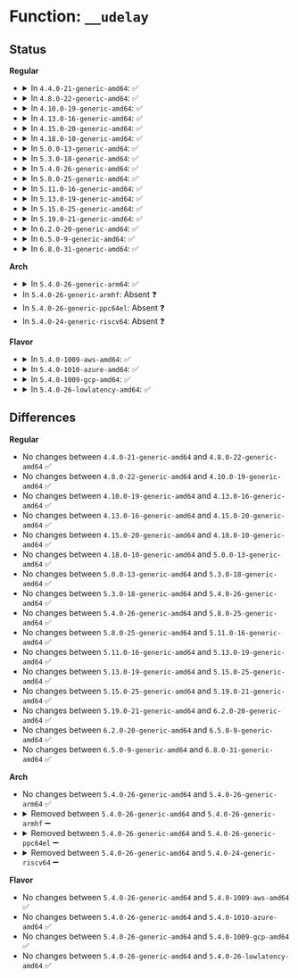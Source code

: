 # Function: <code>__udelay</code>

## Status
<b>Regular</b>
<ul>
<li>
<details>
<summary>In <code>4.4.0-21-generic-amd64</code>: ✅</summary>

```c
void __udelay(long unsigned int usecs)
```

```json
{
  "name": "__udelay",
  "collision_type": "Unique Global",
  "inline_type": "No",
  "funcs": [
    {
      "addr": 18446744071582999808,
      "name": "__udelay",
      "external": true,
      "loc": "arch/x86/lib/delay.c:171",
      "file": "arch/x86/lib/delay.c",
      "inline": "seen, unknown",
      "caller_inline": [],
      "caller_func": [
        "arch/x86/kernel/smpboot.c:native_cpu_up",
        "drivers/acpi/osl.c:acpi_os_stall",
        "drivers/acpi/ec.c:ec_guard",
        "drivers/acpi/apei/erst.c:erst_exec_stall",
        "drivers/regulator/core.c:_regulator_enable_delay",
        "drivers/regulator/core.c:_regulator_enable_delay",
        "drivers/regulator/core.c:_regulator_do_set_voltage",
        "drivers/spi/spi.c:spi_transfer_one_message",
        "drivers/cpufreq/powernow-k8.c:write_new_fid",
        "drivers/mmc/core/mmc_ops.c:__mmc_switch",
        "drivers/clocksource/acpi_pm.c:init_acpi_pm_clocksource"
      ]
    }
  ],
  "symbols": [
    {
      "addr": 18446744071582999808,
      "name": "__udelay",
      "section": ".text",
      "bind": "STB_GLOBAL",
      "size": 49
    }
  ]
}
```
</details>
</li>
<li>
<details>
<summary>In <code>4.8.0-22-generic-amd64</code>: ✅</summary>

```c
void __udelay(long unsigned int usecs)
```

```json
{
  "name": "__udelay",
  "collision_type": "Unique Global",
  "inline_type": "No",
  "funcs": [
    {
      "addr": 18446744071583289552,
      "name": "__udelay",
      "external": true,
      "loc": "arch/x86/lib/delay.c:171",
      "file": "arch/x86/lib/delay.c",
      "inline": "seen, unknown",
      "caller_inline": [],
      "caller_func": [
        "arch/x86/kernel/smpboot.c:native_cpu_up",
        "drivers/acpi/osl.c:acpi_os_stall",
        "drivers/acpi/ec.c:ec_guard",
        "drivers/acpi/apei/erst.c:erst_exec_stall",
        "drivers/regulator/core.c:_regulator_do_set_voltage",
        "drivers/regulator/core.c:_regulator_enable_delay",
        "drivers/spi/spi.c:spi_transfer_one_message",
        "drivers/cpufreq/powernow-k8.c:write_new_fid",
        "drivers/mmc/core/mmc_ops.c:__mmc_switch",
        "drivers/clocksource/acpi_pm.c:init_acpi_pm_clocksource"
      ]
    }
  ],
  "symbols": [
    {
      "addr": 18446744071583289552,
      "name": "__udelay",
      "section": ".text",
      "bind": "STB_GLOBAL",
      "size": 51
    }
  ]
}
```
</details>
</li>
<li>
<details>
<summary>In <code>4.10.0-19-generic-amd64</code>: ✅</summary>

```c
void __udelay(long unsigned int usecs)
```

```json
{
  "name": "__udelay",
  "collision_type": "Unique Global",
  "inline_type": "No",
  "funcs": [
    {
      "addr": 18446744071583408208,
      "name": "__udelay",
      "external": true,
      "loc": "arch/x86/lib/delay.c:171",
      "file": "arch/x86/lib/delay.c",
      "inline": "seen, unknown",
      "caller_inline": [],
      "caller_func": [
        "arch/x86/kernel/smpboot.c:native_cpu_up",
        "drivers/acpi/osl.c:acpi_os_stall",
        "drivers/acpi/ec.c:ec_guard",
        "drivers/acpi/cppc_acpi.c:send_pcc_cmd",
        "drivers/acpi/apei/erst.c:erst_exec_stall",
        "drivers/regulator/core.c:_regulator_do_set_voltage",
        "drivers/regulator/core.c:_regulator_do_set_voltage",
        "drivers/regulator/core.c:_regulator_enable_delay",
        "drivers/spi/spi.c:spi_transfer_one_message",
        "drivers/cpufreq/powernow-k8.c:write_new_fid",
        "drivers/clocksource/acpi_pm.c:init_acpi_pm_clocksource"
      ]
    }
  ],
  "symbols": [
    {
      "addr": 18446744071583408208,
      "name": "__udelay",
      "section": ".text",
      "bind": "STB_GLOBAL",
      "size": 51
    }
  ]
}
```
</details>
</li>
<li>
<details>
<summary>In <code>4.13.0-16-generic-amd64</code>: ✅</summary>

```c
void __udelay(long unsigned int usecs)
```

```json
{
  "name": "__udelay",
  "collision_type": "Unique Global",
  "inline_type": "No",
  "funcs": [
    {
      "addr": 18446744071588265328,
      "name": "__udelay",
      "external": true,
      "loc": "arch/x86/lib/delay.c:178",
      "file": "arch/x86/lib/delay.c",
      "inline": "seen, unknown",
      "caller_inline": [],
      "caller_func": [
        "arch/x86/kernel/smpboot.c:native_cpu_up",
        "drivers/acpi/osl.c:acpi_os_stall",
        "drivers/acpi/ec.c:ec_guard",
        "drivers/acpi/cppc_acpi.c:send_pcc_cmd",
        "drivers/acpi/apei/erst.c:erst_exec_stall",
        "drivers/regulator/core.c:_regulator_do_set_voltage",
        "drivers/regulator/core.c:_regulator_do_set_voltage",
        "drivers/regulator/core.c:_regulator_enable_delay",
        "drivers/spi/spi.c:spi_transfer_one_message",
        "drivers/net/phy/mdio_bus.c:__mdiobus_register",
        "drivers/cpufreq/powernow-k8.c:write_new_fid"
      ]
    }
  ],
  "symbols": [
    {
      "addr": 18446744071588265328,
      "name": "__udelay",
      "section": ".text",
      "bind": "STB_GLOBAL",
      "size": 65
    }
  ]
}
```
</details>
</li>
<li>
<details>
<summary>In <code>4.15.0-20-generic-amd64</code>: ✅</summary>

```c
void __udelay(long unsigned int usecs)
```

```json
{
  "name": "__udelay",
  "collision_type": "Unique Global",
  "inline_type": "No",
  "funcs": [
    {
      "addr": 18446744071588817872,
      "name": "__udelay",
      "external": true,
      "loc": "arch/x86/lib/delay.c:179",
      "file": "arch/x86/lib/delay.c",
      "inline": "seen, unknown",
      "caller_inline": [],
      "caller_func": [
        "arch/x86/kernel/smpboot.c:native_cpu_up",
        "drivers/acpi/osl.c:acpi_os_stall",
        "drivers/acpi/ec.c:ec_guard",
        "drivers/acpi/cppc_acpi.c:send_pcc_cmd",
        "drivers/acpi/apei/erst.c:erst_exec_stall",
        "drivers/regulator/core.c:_regulator_do_set_voltage",
        "drivers/regulator/core.c:_regulator_do_set_voltage",
        "drivers/regulator/core.c:_regulator_enable_delay",
        "drivers/spi/spi.c:spi_transfer_one_message",
        "drivers/net/phy/mdio_bus.c:__mdiobus_register",
        "drivers/cpufreq/powernow-k8.c:write_new_fid"
      ]
    }
  ],
  "symbols": [
    {
      "addr": 18446744071588817872,
      "name": "__udelay",
      "section": ".text",
      "bind": "STB_GLOBAL",
      "size": 71
    }
  ]
}
```
</details>
</li>
<li>
<details>
<summary>In <code>4.18.0-10-generic-amd64</code>: ✅</summary>

```c
void __udelay(long unsigned int usecs)
```

```json
{
  "name": "__udelay",
  "collision_type": "Unique Global",
  "inline_type": "No",
  "funcs": [
    {
      "addr": 18446744071589196096,
      "name": "__udelay",
      "external": true,
      "loc": "arch/x86/lib/delay.c:179",
      "file": "arch/x86/lib/delay.c",
      "inline": "seen, unknown",
      "caller_inline": [],
      "caller_func": [
        "arch/x86/kernel/smpboot.c:native_cpu_up",
        "drivers/acpi/osl.c:acpi_os_stall",
        "drivers/acpi/ec.c:ec_guard",
        "drivers/acpi/cppc_acpi.c:send_pcc_cmd",
        "drivers/acpi/apei/erst.c:erst_exec_stall",
        "drivers/regulator/core.c:_regulator_do_set_voltage",
        "drivers/regulator/core.c:_regulator_do_set_voltage",
        "drivers/regulator/core.c:_regulator_enable_delay",
        "drivers/spi/spi.c:spi_transfer_one_message",
        "drivers/net/phy/mdio_bus.c:__mdiobus_register",
        "drivers/cpufreq/powernow-k8.c:write_new_fid",
        "drivers/clocksource/acpi_pm.c:init_acpi_pm_clocksource"
      ]
    }
  ],
  "symbols": [
    {
      "addr": 18446744071589196096,
      "name": "__udelay",
      "section": ".text",
      "bind": "STB_GLOBAL",
      "size": 71
    }
  ]
}
```
</details>
</li>
<li>
<details>
<summary>In <code>5.0.0-13-generic-amd64</code>: ✅</summary>

```c
void __udelay(long unsigned int usecs)
```

```json
{
  "name": "__udelay",
  "collision_type": "Unique Global",
  "inline_type": "No",
  "funcs": [
    {
      "addr": 18446744071589437552,
      "name": "__udelay",
      "external": true,
      "loc": "arch/x86/lib/delay.c:179",
      "file": "arch/x86/lib/delay.c",
      "inline": "seen, unknown",
      "caller_inline": [],
      "caller_func": [
        "arch/x86/kernel/smpboot.c:native_cpu_up",
        "drivers/acpi/osl.c:acpi_os_stall",
        "drivers/acpi/ec.c:ec_guard",
        "drivers/acpi/cppc_acpi.c:send_pcc_cmd",
        "drivers/acpi/apei/erst.c:erst_exec_stall",
        "drivers/regulator/core.c:_regulator_do_set_voltage",
        "drivers/regulator/core.c:_regulator_do_set_voltage",
        "drivers/regulator/core.c:_regulator_enable_delay",
        "drivers/spi/spi.c:spi_transfer_one_message",
        "drivers/net/phy/mdio_bus.c:__mdiobus_register",
        "drivers/cpufreq/powernow-k8.c:write_new_fid",
        "drivers/clocksource/acpi_pm.c:init_acpi_pm_clocksource"
      ]
    }
  ],
  "symbols": [
    {
      "addr": 18446744071589437552,
      "name": "__udelay",
      "section": ".text",
      "bind": "STB_GLOBAL",
      "size": 71
    }
  ]
}
```
</details>
</li>
<li>
<details>
<summary>In <code>5.3.0-18-generic-amd64</code>: ✅</summary>

```c
void __udelay(long unsigned int usecs)
```

```json
{
  "name": "__udelay",
  "collision_type": "Unique Global",
  "inline_type": "No",
  "funcs": [
    {
      "addr": 18446744071589895488,
      "name": "__udelay",
      "external": true,
      "loc": "arch/x86/lib/delay.c:179",
      "file": "arch/x86/lib/delay.c",
      "inline": "seen, unknown",
      "caller_inline": [],
      "caller_func": [
        "arch/x86/kernel/smpboot.c:wakeup_secondary_cpu_via_init",
        "drivers/acpi/osl.c:acpi_os_stall",
        "drivers/acpi/ec.c:ec_guard",
        "drivers/acpi/cppc_acpi.c:send_pcc_cmd",
        "drivers/acpi/apei/erst.c:erst_exec_stall",
        "drivers/regulator/core.c:_regulator_do_set_voltage",
        "drivers/regulator/core.c:_regulator_do_set_voltage",
        "drivers/regulator/core.c:_regulator_enable_delay",
        "drivers/net/phy/mdio_bus.c:__mdiobus_register",
        "drivers/cpufreq/powernow-k8.c:write_new_fid",
        "drivers/clocksource/acpi_pm.c:init_acpi_pm_clocksource"
      ]
    }
  ],
  "symbols": [
    {
      "addr": 18446744071589895488,
      "name": "__udelay",
      "section": ".text",
      "bind": "STB_GLOBAL",
      "size": 23
    }
  ]
}
```
</details>
</li>
<li>
<details>
<summary>In <code>5.4.0-26-generic-amd64</code>: ✅</summary>

```c
void __udelay(long unsigned int usecs)
```

```json
{
  "name": "__udelay",
  "collision_type": "Unique Global",
  "inline_type": "No",
  "funcs": [
    {
      "addr": 18446744071590121472,
      "name": "__udelay",
      "external": true,
      "loc": "arch/x86/lib/delay.c:179",
      "file": "arch/x86/lib/delay.c",
      "inline": "seen, unknown",
      "caller_inline": [],
      "caller_func": [
        "arch/x86/kernel/smpboot.c:wakeup_secondary_cpu_via_init",
        "arch/x86/platform/uv/uv_nmi.c:uv_handle_nmi",
        "arch/x86/platform/uv/uv_nmi.c:uv_nmi_wait_cpus",
        "arch/x86/platform/uv/uv_nmi.c:uv_nmi_wait_cpus",
        "drivers/acpi/osl.c:acpi_os_stall",
        "drivers/acpi/ec.c:ec_guard",
        "drivers/acpi/cppc_acpi.c:send_pcc_cmd",
        "drivers/acpi/apei/erst.c:erst_exec_stall",
        "drivers/regulator/core.c:_regulator_do_set_voltage",
        "drivers/regulator/core.c:_regulator_do_set_voltage",
        "drivers/regulator/core.c:_regulator_enable_delay",
        "drivers/net/phy/mdio_bus.c:__mdiobus_register",
        "drivers/cpufreq/powernow-k8.c:write_new_fid",
        "drivers/clocksource/acpi_pm.c:init_acpi_pm_clocksource"
      ]
    }
  ],
  "symbols": [
    {
      "addr": 18446744071590121472,
      "name": "__udelay",
      "section": ".text",
      "bind": "STB_GLOBAL",
      "size": 23
    }
  ]
}
```
</details>
</li>
<li>
<details>
<summary>In <code>5.8.0-25-generic-amd64</code>: ✅</summary>

```c
void __udelay(long unsigned int usecs)
```

```json
{
  "name": "__udelay",
  "collision_type": "Unique Global",
  "inline_type": "No",
  "funcs": [
    {
      "addr": 18446744071585125520,
      "name": "__udelay",
      "external": true,
      "loc": "arch/x86/lib/delay.c:221",
      "file": "arch/x86/lib/delay.c",
      "inline": "seen, unknown",
      "caller_inline": [],
      "caller_func": [
        "arch/x86/kernel/smpboot.c:wakeup_secondary_cpu_via_init",
        "arch/x86/platform/uv/uv_nmi.c:uv_nmi_wait_cpus",
        "arch/x86/platform/uv/uv_nmi.c:uv_nmi_wait_cpus",
        "arch/x86/platform/uv/uv_nmi.c:uv_check_nmi",
        "drivers/acpi/osl.c:acpi_os_stall",
        "drivers/acpi/ec.c:ec_guard",
        "drivers/acpi/cppc_acpi.c:send_pcc_cmd",
        "drivers/acpi/apei/erst.c:erst_exec_stall",
        "drivers/regulator/core.c:_regulator_do_set_voltage",
        "drivers/regulator/core.c:_regulator_do_set_voltage",
        "drivers/regulator/core.c:_regulator_enable_delay",
        "drivers/base/regmap/regmap.c:_regmap_multi_reg_write",
        "drivers/base/regmap/regmap.c:_regmap_range_multi_paged_reg_write",
        "drivers/spi/spi.c:spi_delay_exec",
        "drivers/net/phy/mdio_bus.c:__mdiobus_register",
        "drivers/cpufreq/powernow-k8.c:core_voltage_pre_transition",
        "drivers/cpufreq/powernow-k8.c:core_voltage_pre_transition",
        "drivers/cpufreq/powernow-k8.c:write_new_fid",
        "drivers/clocksource/acpi_pm.c:init_acpi_pm_clocksource"
      ]
    }
  ],
  "symbols": [
    {
      "addr": 18446744071585125520,
      "name": "__udelay",
      "section": ".text",
      "bind": "STB_GLOBAL",
      "size": 23
    }
  ]
}
```
</details>
</li>
<li>
<details>
<summary>In <code>5.11.0-16-generic-amd64</code>: ✅</summary>

```c
void __udelay(long unsigned int usecs)
```

```json
{
  "name": "__udelay",
  "collision_type": "Unique Global",
  "inline_type": "No",
  "funcs": [
    {
      "addr": 18446744071585276352,
      "name": "__udelay",
      "external": true,
      "loc": "arch/x86/lib/delay.c:221",
      "file": "arch/x86/lib/delay.c",
      "inline": "seen, unknown",
      "caller_inline": [],
      "caller_func": [
        "arch/x86/kernel/smpboot.c:wakeup_secondary_cpu_via_init",
        "arch/x86/platform/uv/uv_nmi.c:uv_nmi_wait_cpus",
        "arch/x86/platform/uv/uv_nmi.c:uv_nmi_wait_cpus",
        "arch/x86/platform/uv/uv_nmi.c:uv_check_nmi",
        "drivers/acpi/osl.c:acpi_os_stall",
        "drivers/acpi/ec.c:ec_guard",
        "drivers/acpi/cppc_acpi.c:send_pcc_cmd",
        "drivers/acpi/apei/erst.c:erst_exec_stall",
        "drivers/regulator/core.c:_regulator_do_set_voltage",
        "drivers/regulator/core.c:_regulator_do_set_voltage",
        "drivers/regulator/core.c:_regulator_enable_delay",
        "drivers/base/regmap/regmap.c:_regmap_multi_reg_write",
        "drivers/base/regmap/regmap.c:_regmap_range_multi_paged_reg_write",
        "drivers/spi/spi.c:spi_delay_exec",
        "drivers/net/phy/mdio_bus.c:__mdiobus_register",
        "drivers/net/phy/mdio_bus.c:__mdiobus_register",
        "drivers/net/phy/mdio_device.c:mdio_device_reset",
        "drivers/usb/early/xhci-dbc.c:handshake",
        "drivers/cpufreq/powernow-k8.c:core_voltage_pre_transition",
        "drivers/cpufreq/powernow-k8.c:core_voltage_pre_transition",
        "drivers/cpufreq/powernow-k8.c:write_new_fid",
        "drivers/clocksource/acpi_pm.c:init_acpi_pm_clocksource"
      ]
    }
  ],
  "symbols": [
    {
      "addr": 18446744071585276352,
      "name": "__udelay",
      "section": ".text",
      "bind": "STB_GLOBAL",
      "size": 23
    }
  ]
}
```
</details>
</li>
<li>
<details>
<summary>In <code>5.13.0-19-generic-amd64</code>: ✅</summary>

```c
void __udelay(long unsigned int usecs)
```

```json
{
  "name": "__udelay",
  "collision_type": "Unique Global",
  "inline_type": "No",
  "funcs": [
    {
      "addr": 18446744071585159840,
      "name": "__udelay",
      "external": true,
      "loc": "arch/x86/lib/delay.c:221",
      "file": "arch/x86/lib/delay.c",
      "inline": "seen, unknown",
      "caller_inline": [],
      "caller_func": [
        "arch/x86/kernel/smpboot.c:wakeup_secondary_cpu_via_init",
        "arch/x86/platform/uv/uv_nmi.c:uv_nmi_wait_cpus",
        "arch/x86/platform/uv/uv_nmi.c:uv_nmi_wait_cpus",
        "arch/x86/platform/uv/uv_nmi.c:uv_check_nmi",
        "drivers/acpi/osl.c:acpi_os_stall",
        "drivers/acpi/osl.c:acpi_os_stall",
        "drivers/acpi/ec.c:ec_guard",
        "drivers/acpi/cppc_acpi.c:send_pcc_cmd",
        "drivers/acpi/apei/erst.c:erst_exec_stall",
        "drivers/regulator/core.c:_regulator_do_set_voltage",
        "drivers/regulator/core.c:_regulator_do_set_voltage",
        "drivers/regulator/core.c:_regulator_enable_delay",
        "drivers/base/regmap/regmap.c:_regmap_multi_reg_write",
        "drivers/base/regmap/regmap.c:_regmap_range_multi_paged_reg_write",
        "drivers/spi/spi.c:spi_delay_exec",
        "drivers/net/phy/mdio_bus.c:__mdiobus_register",
        "drivers/net/phy/mdio_bus.c:__mdiobus_register",
        "drivers/net/phy/mdio_device.c:mdio_device_reset",
        "drivers/cpufreq/powernow-k8.c:core_voltage_pre_transition",
        "drivers/cpufreq/powernow-k8.c:core_voltage_pre_transition",
        "drivers/cpufreq/powernow-k8.c:write_new_fid",
        "drivers/clocksource/acpi_pm.c:init_acpi_pm_clocksource"
      ]
    }
  ],
  "symbols": [
    {
      "addr": 18446744071585159840,
      "name": "__udelay",
      "section": ".text",
      "bind": "STB_GLOBAL",
      "size": 23
    }
  ]
}
```
</details>
</li>
<li>
<details>
<summary>In <code>5.15.0-25-generic-amd64</code>: ✅</summary>

```c
void __udelay(long unsigned int usecs)
```

```json
{
  "name": "__udelay",
  "collision_type": "Unique Global",
  "inline_type": "No",
  "funcs": [
    {
      "addr": 18446744071585612688,
      "name": "__udelay",
      "external": true,
      "loc": "arch/x86/lib/delay.c:221",
      "file": "arch/x86/lib/delay.c",
      "inline": "seen, unknown",
      "caller_inline": [],
      "caller_func": [
        "arch/x86/kernel/smpboot.c:wakeup_secondary_cpu_via_init",
        "arch/x86/platform/uv/uv_nmi.c:uv_handle_nmi",
        "arch/x86/platform/uv/uv_nmi.c:uv_nmi_wait_cpus",
        "arch/x86/platform/uv/uv_nmi.c:uv_nmi_wait_cpus",
        "drivers/acpi/osl.c:acpi_os_stall",
        "drivers/acpi/osl.c:acpi_os_stall",
        "drivers/acpi/ec.c:ec_guard",
        "drivers/acpi/cppc_acpi.c:send_pcc_cmd",
        "drivers/acpi/apei/erst.c:erst_exec_stall",
        "drivers/regulator/core.c:_regulator_do_set_voltage",
        "drivers/regulator/core.c:_regulator_do_set_voltage",
        "drivers/regulator/core.c:_regulator_enable_delay",
        "drivers/base/regmap/regmap.c:_regmap_multi_reg_write",
        "drivers/base/regmap/regmap.c:_regmap_range_multi_paged_reg_write",
        "drivers/spi/spi.c:spi_delay_exec",
        "drivers/spi/spi-mem.c:spi_mem_poll_status",
        "drivers/net/phy/mdio_bus.c:__mdiobus_register",
        "drivers/net/phy/mdio_bus.c:__mdiobus_register",
        "drivers/net/phy/mdio_device.c:mdio_device_reset",
        "drivers/cpufreq/powernow-k8.c:core_voltage_pre_transition",
        "drivers/cpufreq/powernow-k8.c:core_voltage_pre_transition",
        "drivers/cpufreq/powernow-k8.c:write_new_fid",
        "drivers/clocksource/acpi_pm.c:init_acpi_pm_clocksource"
      ]
    }
  ],
  "symbols": [
    {
      "addr": 18446744071585612688,
      "name": "__udelay",
      "section": ".text",
      "bind": "STB_GLOBAL",
      "size": 23
    }
  ]
}
```
</details>
</li>
<li>
<details>
<summary>In <code>5.19.0-21-generic-amd64</code>: ✅</summary>

```c
void __udelay(long unsigned int usecs)
```

```json
{
  "name": "__udelay",
  "collision_type": "Unique Global",
  "inline_type": "No",
  "funcs": [
    {
      "addr": 18446744071586769536,
      "name": "__udelay",
      "external": true,
      "loc": "arch/x86/lib/delay.c:221",
      "file": "arch/x86/lib/delay.c",
      "inline": "seen, unknown",
      "caller_inline": [],
      "caller_func": [
        "arch/x86/kernel/smpboot.c:wakeup_secondary_cpu_via_init",
        "arch/x86/platform/uv/uv_nmi.c:uv_nmi_wait_cpus",
        "arch/x86/platform/uv/uv_nmi.c:uv_nmi_wait_cpus",
        "arch/x86/platform/uv/uv_nmi.c:uv_check_nmi",
        "kernel/rcu/srcutree.c:try_check_zero",
        "drivers/acpi/osl.c:acpi_os_stall",
        "drivers/acpi/ec.c:ec_guard",
        "drivers/acpi/cppc_acpi.c:send_pcc_cmd",
        "drivers/acpi/apei/erst.c:erst_exec_stall",
        "drivers/regulator/core.c:_regulator_delay_helper",
        "drivers/base/regmap/regmap.c:_regmap_multi_reg_write",
        "drivers/base/regmap/regmap.c:_regmap_range_multi_paged_reg_write",
        "drivers/spi/spi.c:spi_delay_exec",
        "drivers/spi/spi-mem.c:spi_mem_poll_status",
        "drivers/net/phy/mdio_bus.c:__mdiobus_register",
        "drivers/net/phy/mdio_bus.c:__mdiobus_register",
        "drivers/net/phy/mdio_device.c:mdio_device_reset",
        "drivers/cpufreq/powernow-k8.c:core_voltage_pre_transition",
        "drivers/cpufreq/powernow-k8.c:core_voltage_pre_transition",
        "drivers/cpufreq/powernow-k8.c:write_new_fid",
        "drivers/clocksource/acpi_pm.c:init_acpi_pm_clocksource"
      ]
    }
  ],
  "symbols": [
    {
      "addr": 18446744071586769536,
      "name": "__udelay",
      "section": ".text",
      "bind": "STB_GLOBAL",
      "size": 29
    }
  ]
}
```
</details>
</li>
<li>
<details>
<summary>In <code>6.2.0-20-generic-amd64</code>: ✅</summary>

```c
void __udelay(long unsigned int usecs)
```

```json
{
  "name": "__udelay",
  "collision_type": "Unique Global",
  "inline_type": "No",
  "funcs": [
    {
      "addr": 18446744071595934736,
      "name": "__udelay",
      "external": true,
      "loc": "arch/x86/lib/delay.c:221",
      "file": "arch/x86/lib/delay.c",
      "inline": "seen, unknown",
      "caller_inline": [],
      "caller_func": [
        "arch/x86/kernel/smpboot.c:wakeup_secondary_cpu_via_init",
        "arch/x86/platform/uv/uv_nmi.c:uv_nmi_wait_cpus",
        "arch/x86/platform/uv/uv_nmi.c:uv_nmi_wait_cpus",
        "arch/x86/platform/uv/uv_nmi.c:uv_check_nmi",
        "kernel/rcu/srcutree.c:try_check_zero",
        "drivers/acpi/osl.c:acpi_os_stall",
        "drivers/acpi/ec.c:ec_guard",
        "drivers/acpi/cppc_acpi.c:send_pcc_cmd",
        "drivers/acpi/apei/erst.c:erst_exec_stall",
        "drivers/regulator/core.c:_regulator_delay_helper",
        "drivers/base/regmap/regmap.c:_regmap_multi_reg_write",
        "drivers/base/regmap/regmap.c:_regmap_range_multi_paged_reg_write",
        "drivers/spi/spi.c:spi_delay_exec",
        "drivers/spi/spi-mem.c:spi_mem_poll_status",
        "drivers/net/phy/mdio_bus.c:__mdiobus_register",
        "drivers/net/phy/mdio_bus.c:__mdiobus_register",
        "drivers/net/phy/mdio_device.c:mdio_device_reset",
        "drivers/cpufreq/powernow-k8.c:core_voltage_pre_transition",
        "drivers/cpufreq/powernow-k8.c:core_voltage_pre_transition",
        "drivers/cpufreq/powernow-k8.c:write_new_fid",
        "drivers/clocksource/acpi_pm.c:init_acpi_pm_clocksource"
      ]
    }
  ],
  "symbols": [
    {
      "addr": 18446744071595934736,
      "name": "__udelay",
      "section": ".text",
      "bind": "STB_GLOBAL",
      "size": 29
    }
  ]
}
```
</details>
</li>
<li>
<details>
<summary>In <code>6.5.0-9-generic-amd64</code>: ✅</summary>

```c
void __udelay(long unsigned int usecs)
```

```json
{
  "name": "__udelay",
  "collision_type": "Unique Global",
  "inline_type": "No",
  "funcs": [
    {
      "addr": 18446744071596453152,
      "name": "__udelay",
      "external": true,
      "loc": "arch/x86/lib/delay.c:221",
      "file": "arch/x86/lib/delay.c",
      "inline": "seen, unknown",
      "caller_inline": [],
      "caller_func": [
        "arch/x86/kernel/smpboot.c:send_init_sequence",
        "arch/x86/platform/uv/uv_nmi.c:uv_nmi_wait_cpus",
        "arch/x86/platform/uv/uv_nmi.c:uv_nmi_wait_cpus",
        "arch/x86/platform/uv/uv_nmi.c:uv_check_nmi",
        "kernel/rcu/srcutree.c:try_check_zero",
        "drivers/acpi/osl.c:acpi_os_stall",
        "drivers/acpi/ec.c:ec_guard",
        "drivers/acpi/cppc_acpi.c:send_pcc_cmd",
        "drivers/acpi/apei/erst.c:erst_exec_stall",
        "drivers/regulator/core.c:_regulator_delay_helper",
        "drivers/base/regmap/regmap.c:_regmap_multi_reg_write",
        "drivers/base/regmap/regmap.c:_regmap_range_multi_paged_reg_write",
        "drivers/spi/spi.c:spi_delay_exec",
        "drivers/spi/spi-mem.c:spi_mem_poll_status",
        "drivers/net/phy/mdio_bus.c:__mdiobus_register",
        "drivers/net/phy/mdio_bus.c:__mdiobus_register",
        "drivers/net/phy/mdio_device.c:mdio_device_reset",
        "drivers/cpufreq/powernow-k8.c:core_voltage_pre_transition",
        "drivers/cpufreq/powernow-k8.c:core_voltage_pre_transition",
        "drivers/cpufreq/powernow-k8.c:write_new_fid",
        "drivers/clocksource/acpi_pm.c:init_acpi_pm_clocksource"
      ]
    }
  ],
  "symbols": [
    {
      "addr": 18446744071596453152,
      "name": "__udelay",
      "section": ".text",
      "bind": "STB_GLOBAL",
      "size": 29
    }
  ]
}
```
</details>
</li>
<li>
<details>
<summary>In <code>6.8.0-31-generic-amd64</code>: ✅</summary>

```c
void __udelay(long unsigned int usecs)
```

```json
{
  "name": "__udelay",
  "collision_type": "Unique Global",
  "inline_type": "No",
  "funcs": [
    {
      "addr": 18446744071597348176,
      "name": "__udelay",
      "external": true,
      "loc": "arch/x86/lib/delay.c:221",
      "file": "arch/x86/lib/delay.c",
      "inline": "seen, unknown",
      "caller_inline": [],
      "caller_func": [
        "arch/x86/kernel/smpboot.c:wakeup_secondary_cpu_via_init",
        "arch/x86/platform/uv/uv_nmi.c:uv_nmi_wait_cpus",
        "arch/x86/platform/uv/uv_nmi.c:uv_nmi_wait_cpus",
        "arch/x86/platform/uv/uv_nmi.c:uv_check_nmi",
        "kernel/rcu/srcutree.c:try_check_zero",
        "drivers/acpi/osl.c:acpi_os_stall",
        "drivers/acpi/ec.c:ec_guard",
        "drivers/acpi/cppc_acpi.c:send_pcc_cmd",
        "drivers/acpi/apei/erst.c:erst_exec_stall",
        "drivers/regulator/core.c:_regulator_delay_helper",
        "drivers/base/regmap/regmap.c:_regmap_multi_reg_write",
        "drivers/base/regmap/regmap.c:_regmap_range_multi_paged_reg_write",
        "drivers/spi/spi.c:spi_delay_exec",
        "drivers/spi/spi-mem.c:spi_mem_poll_status",
        "drivers/net/phy/mdio_bus.c:__mdiobus_register",
        "drivers/net/phy/mdio_bus.c:__mdiobus_register",
        "drivers/net/phy/mdio_device.c:mdio_device_reset",
        "drivers/cpufreq/powernow-k8.c:core_voltage_pre_transition",
        "drivers/cpufreq/powernow-k8.c:core_voltage_pre_transition",
        "drivers/cpufreq/powernow-k8.c:write_new_fid",
        "drivers/clocksource/acpi_pm.c:init_acpi_pm_clocksource"
      ]
    }
  ],
  "symbols": [
    {
      "addr": 18446744071597348176,
      "name": "__udelay",
      "section": ".text",
      "bind": "STB_GLOBAL",
      "size": 29
    }
  ]
}
```
</details>
</li>
</ul>
<b>Arch</b>
<ul>
<li>
<details>
<summary>In <code>5.4.0-26-generic-arm64</code>: ✅</summary>

```c
void __udelay(long unsigned int usecs)
```

```json
{
  "name": "__udelay",
  "collision_type": "Unique Global",
  "inline_type": "No",
  "funcs": [
    {
      "addr": 18446603336503797872,
      "name": "__udelay",
      "external": true,
      "loc": "arch/arm64/lib/delay.c:49",
      "file": "arch/arm64/lib/delay.c",
      "inline": "seen, unknown",
      "caller_inline": [],
      "caller_func": [
        "drivers/acpi/osl.c:acpi_os_stall",
        "drivers/acpi/ec.c:ec_guard",
        "drivers/acpi/cppc_acpi.c:send_pcc_cmd",
        "drivers/acpi/apei/erst.c:erst_exec_stall",
        "drivers/clk/actions/owl-pll.c:owl_pll_set_rate",
        "drivers/clk/rockchip/clk-pll.c:rockchip_rk3066_pll_set_params",
        "drivers/clk/sunxi-ng/ccu_mux.c:ccu_mux_notifier_cb",
        "drivers/clk/sunxi-ng/ccu_mux.c:ccu_mux_notifier_cb",
        "drivers/regulator/core.c:_regulator_do_set_voltage",
        "drivers/regulator/core.c:_regulator_do_set_voltage",
        "drivers/regulator/core.c:_regulator_enable_delay",
        "drivers/iommu/arm-smmu.c:__arm_smmu_tlb_sync",
        "drivers/misc/vexpress-syscfg.c:vexpress_syscfg_exec",
        "drivers/spi/spi-fsl-spi.c:fsl_spi_do_one_msg",
        "drivers/net/phy/mdio_bus.c:__mdiobus_register"
      ]
    }
  ],
  "symbols": [
    {
      "addr": 18446603336503797872,
      "name": "__udelay",
      "section": ".text",
      "bind": "STB_GLOBAL",
      "size": 68
    }
  ]
}
```
</details>
</li>
<li>
In <code>5.4.0-26-generic-armhf</code>: Absent ❓
</li>
<li>
In <code>5.4.0-26-generic-ppc64el</code>: Absent ❓
</li>
<li>
In <code>5.4.0-24-generic-riscv64</code>: Absent ❓
</li>
</ul>
<b>Flavor</b>
<ul>
<li>
<details>
<summary>In <code>5.4.0-1009-aws-amd64</code>: ✅</summary>

```c
void __udelay(long unsigned int usecs)
```

```json
{
  "name": "__udelay",
  "collision_type": "Unique Global",
  "inline_type": "No",
  "funcs": [
    {
      "addr": 18446744071589723728,
      "name": "__udelay",
      "external": true,
      "loc": "arch/x86/lib/delay.c:179",
      "file": "arch/x86/lib/delay.c",
      "inline": "seen, unknown",
      "caller_inline": [],
      "caller_func": [
        "arch/x86/kernel/smpboot.c:wakeup_secondary_cpu_via_init",
        "drivers/acpi/osl.c:acpi_os_stall",
        "drivers/acpi/ec.c:ec_guard",
        "drivers/acpi/cppc_acpi.c:send_pcc_cmd",
        "drivers/regulator/core.c:_regulator_do_set_voltage",
        "drivers/regulator/core.c:_regulator_do_set_voltage",
        "drivers/regulator/core.c:_regulator_enable_delay",
        "drivers/net/phy/mdio_bus.c:__mdiobus_register",
        "drivers/cpufreq/powernow-k8.c:write_new_fid",
        "drivers/clocksource/acpi_pm.c:init_acpi_pm_clocksource"
      ]
    }
  ],
  "symbols": [
    {
      "addr": 18446744071589723728,
      "name": "__udelay",
      "section": ".text",
      "bind": "STB_GLOBAL",
      "size": 23
    }
  ]
}
```
</details>
</li>
<li>
<details>
<summary>In <code>5.4.0-1010-azure-amd64</code>: ✅</summary>

```c
void __udelay(long unsigned int usecs)
```

```json
{
  "name": "__udelay",
  "collision_type": "Unique Global",
  "inline_type": "No",
  "funcs": [
    {
      "addr": 18446744071589449504,
      "name": "__udelay",
      "external": true,
      "loc": "arch/x86/lib/delay.c:179",
      "file": "arch/x86/lib/delay.c",
      "inline": "seen, unknown",
      "caller_inline": [],
      "caller_func": [
        "arch/x86/kernel/smpboot.c:wakeup_secondary_cpu_via_init",
        "drivers/acpi/osl.c:acpi_os_stall",
        "drivers/acpi/ec.c:ec_guard",
        "drivers/acpi/cppc_acpi.c:send_pcc_cmd",
        "drivers/acpi/apei/erst.c:erst_exec_stall",
        "drivers/regulator/core.c:_regulator_do_set_voltage",
        "drivers/regulator/core.c:_regulator_do_set_voltage",
        "drivers/regulator/core.c:_regulator_enable_delay",
        "drivers/net/phy/mdio_bus.c:__mdiobus_register",
        "drivers/cpufreq/powernow-k8.c:write_new_fid",
        "drivers/clocksource/acpi_pm.c:init_acpi_pm_clocksource",
        "drivers/hv/connection.c:vmbus_post_msg"
      ]
    }
  ],
  "symbols": [
    {
      "addr": 18446744071589449504,
      "name": "__udelay",
      "section": ".text",
      "bind": "STB_GLOBAL",
      "size": 23
    }
  ]
}
```
</details>
</li>
<li>
<details>
<summary>In <code>5.4.0-1009-gcp-amd64</code>: ✅</summary>

```c
void __udelay(long unsigned int usecs)
```

```json
{
  "name": "__udelay",
  "collision_type": "Unique Global",
  "inline_type": "No",
  "funcs": [
    {
      "addr": 18446744071590167104,
      "name": "__udelay",
      "external": true,
      "loc": "arch/x86/lib/delay.c:179",
      "file": "arch/x86/lib/delay.c",
      "inline": "seen, unknown",
      "caller_inline": [],
      "caller_func": [
        "arch/x86/kernel/smpboot.c:wakeup_secondary_cpu_via_init",
        "drivers/acpi/osl.c:acpi_os_stall",
        "drivers/acpi/ec.c:ec_guard",
        "drivers/acpi/cppc_acpi.c:send_pcc_cmd",
        "drivers/acpi/apei/erst.c:erst_exec_stall",
        "drivers/regulator/core.c:_regulator_do_set_voltage",
        "drivers/regulator/core.c:_regulator_do_set_voltage",
        "drivers/regulator/core.c:_regulator_enable_delay",
        "drivers/net/phy/mdio_bus.c:__mdiobus_register",
        "drivers/cpufreq/powernow-k8.c:write_new_fid",
        "drivers/clocksource/acpi_pm.c:init_acpi_pm_clocksource"
      ]
    }
  ],
  "symbols": [
    {
      "addr": 18446744071590167104,
      "name": "__udelay",
      "section": ".text",
      "bind": "STB_GLOBAL",
      "size": 23
    }
  ]
}
```
</details>
</li>
<li>
<details>
<summary>In <code>5.4.0-26-lowlatency-amd64</code>: ✅</summary>

```c
void __udelay(long unsigned int usecs)
```

```json
{
  "name": "__udelay",
  "collision_type": "Unique Global",
  "inline_type": "No",
  "funcs": [
    {
      "addr": 18446744071590217504,
      "name": "__udelay",
      "external": true,
      "loc": "arch/x86/lib/delay.c:179",
      "file": "arch/x86/lib/delay.c",
      "inline": "seen, unknown",
      "caller_inline": [],
      "caller_func": [
        "arch/x86/kernel/smpboot.c:wakeup_secondary_cpu_via_init",
        "arch/x86/platform/uv/uv_nmi.c:uv_handle_nmi",
        "arch/x86/platform/uv/uv_nmi.c:uv_nmi_wait_cpus",
        "arch/x86/platform/uv/uv_nmi.c:uv_nmi_wait_cpus",
        "drivers/acpi/osl.c:acpi_os_stall",
        "drivers/acpi/ec.c:ec_guard",
        "drivers/acpi/cppc_acpi.c:send_pcc_cmd",
        "drivers/acpi/apei/erst.c:erst_exec_stall",
        "drivers/regulator/core.c:_regulator_do_set_voltage",
        "drivers/regulator/core.c:_regulator_do_set_voltage",
        "drivers/regulator/core.c:_regulator_enable_delay",
        "drivers/net/phy/mdio_bus.c:__mdiobus_register",
        "drivers/cpufreq/powernow-k8.c:write_new_fid",
        "drivers/clocksource/acpi_pm.c:init_acpi_pm_clocksource"
      ]
    }
  ],
  "symbols": [
    {
      "addr": 18446744071590217504,
      "name": "__udelay",
      "section": ".text",
      "bind": "STB_GLOBAL",
      "size": 23
    }
  ]
}
```
</details>
</li>
</ul>

## Differences
<b>Regular</b>
<ul>
<li>
No changes between <code>4.4.0-21-generic-amd64</code> and <code>4.8.0-22-generic-amd64</code> ✅
</li>
<li>
No changes between <code>4.8.0-22-generic-amd64</code> and <code>4.10.0-19-generic-amd64</code> ✅
</li>
<li>
No changes between <code>4.10.0-19-generic-amd64</code> and <code>4.13.0-16-generic-amd64</code> ✅
</li>
<li>
No changes between <code>4.13.0-16-generic-amd64</code> and <code>4.15.0-20-generic-amd64</code> ✅
</li>
<li>
No changes between <code>4.15.0-20-generic-amd64</code> and <code>4.18.0-10-generic-amd64</code> ✅
</li>
<li>
No changes between <code>4.18.0-10-generic-amd64</code> and <code>5.0.0-13-generic-amd64</code> ✅
</li>
<li>
No changes between <code>5.0.0-13-generic-amd64</code> and <code>5.3.0-18-generic-amd64</code> ✅
</li>
<li>
No changes between <code>5.3.0-18-generic-amd64</code> and <code>5.4.0-26-generic-amd64</code> ✅
</li>
<li>
No changes between <code>5.4.0-26-generic-amd64</code> and <code>5.8.0-25-generic-amd64</code> ✅
</li>
<li>
No changes between <code>5.8.0-25-generic-amd64</code> and <code>5.11.0-16-generic-amd64</code> ✅
</li>
<li>
No changes between <code>5.11.0-16-generic-amd64</code> and <code>5.13.0-19-generic-amd64</code> ✅
</li>
<li>
No changes between <code>5.13.0-19-generic-amd64</code> and <code>5.15.0-25-generic-amd64</code> ✅
</li>
<li>
No changes between <code>5.15.0-25-generic-amd64</code> and <code>5.19.0-21-generic-amd64</code> ✅
</li>
<li>
No changes between <code>5.19.0-21-generic-amd64</code> and <code>6.2.0-20-generic-amd64</code> ✅
</li>
<li>
No changes between <code>6.2.0-20-generic-amd64</code> and <code>6.5.0-9-generic-amd64</code> ✅
</li>
<li>
No changes between <code>6.5.0-9-generic-amd64</code> and <code>6.8.0-31-generic-amd64</code> ✅
</li>
</ul>
<b>Arch</b>
<ul>
<li>
No changes between <code>5.4.0-26-generic-amd64</code> and <code>5.4.0-26-generic-arm64</code> ✅
</li>
<li>
<details>
<summary>Removed between <code>5.4.0-26-generic-amd64</code> and <code>5.4.0-26-generic-armhf</code> ➖</summary>

```c
void __udelay(long unsigned int usecs)
```
</details>
</li>
<li>
<details>
<summary>Removed between <code>5.4.0-26-generic-amd64</code> and <code>5.4.0-26-generic-ppc64el</code> ➖</summary>

```c
void __udelay(long unsigned int usecs)
```
</details>
</li>
<li>
<details>
<summary>Removed between <code>5.4.0-26-generic-amd64</code> and <code>5.4.0-24-generic-riscv64</code> ➖</summary>

```c
void __udelay(long unsigned int usecs)
```
</details>
</li>
</ul>
<b>Flavor</b>
<ul>
<li>
No changes between <code>5.4.0-26-generic-amd64</code> and <code>5.4.0-1009-aws-amd64</code> ✅
</li>
<li>
No changes between <code>5.4.0-26-generic-amd64</code> and <code>5.4.0-1010-azure-amd64</code> ✅
</li>
<li>
No changes between <code>5.4.0-26-generic-amd64</code> and <code>5.4.0-1009-gcp-amd64</code> ✅
</li>
<li>
No changes between <code>5.4.0-26-generic-amd64</code> and <code>5.4.0-26-lowlatency-amd64</code> ✅
</li>
</ul>

